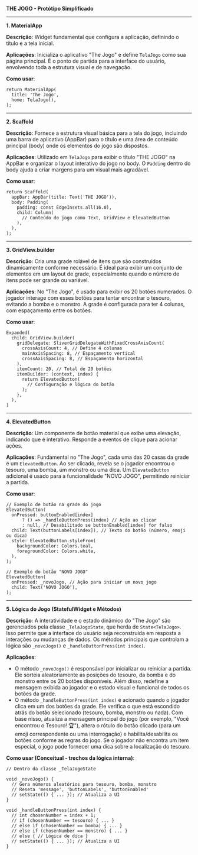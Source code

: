 **THE JOGO - Protótipo Simplificado**

________________________________________
**1. MaterialApp**

**Descrição**: Widget fundamental que configura a aplicação, definindo o título e a tela inicial.

**Aplicações**: Inicializa o aplicativo "The Jogo" e define `TelaJogo` como sua página principal. É o ponto de partida para a interface do usuário, envolvendo toda a estrutura visual e de navegação.

**Como usar**:

    return MaterialApp(
      title: 'The Jogo',
      home: TelaJogo(),
    );
________________________________________
**2. Scaffold**

**Descrição**: Fornece a estrutura visual básica para a tela do jogo, incluindo uma barra de aplicativo (AppBar) para o título e uma área de conteúdo principal (body) onde os elementos do jogo são dispostos.

**Aplicações**: Utilizado em `TelaJogo` para exibir o título "THE JOGO" na AppBar e organizar o layout interativo do jogo no body. O `Padding` dentro do body ajuda a criar margens para um visual mais agradável.

**Como usar**:

    return Scaffold(
      appBar: AppBar(title: Text('THE JOGO')),
      body: Padding(
        padding: const EdgeInsets.all(16.0),
        child: Column(
          // Conteúdo do jogo como Text, GridView e ElevatedButton
        ),
      ),
    );
________________________________________
**3. GridView.builder**

**Descrição**: Cria uma grade rolável de itens que são construídos dinamicamente conforme necessário. É ideal para exibir um conjunto de elementos em um layout de grade, especialmente quando o número de itens pode ser grande ou variável.

**Aplicações**: No "The Jogo", é usado para exibir os 20 botões numerados. O jogador interage com esses botões para tentar encontrar o tesouro, evitando a bomba e o monstro. A grade é configurada para ter 4 colunas, com espaçamento entre os botões.

**Como usar**:

    Expanded(
      child: GridView.builder(
        gridDelegate: SliverGridDelegateWithFixedCrossAxisCount(
          crossAxisCount: 4, // Define 4 colunas
          mainAxisSpacing: 8, // Espaçamento vertical
          crossAxisSpacing: 8, // Espaçamento horizontal
        ),
        itemCount: 20, // Total de 20 botões
        itemBuilder: (context, index) {
          return ElevatedButton(
            // Configuração e lógica do botão
          );
        },
      ),
    )
________________________________________
**4. ElevatedButton**

**Descrição**: Um componente de botão material que exibe uma elevação, indicando que é interativo. Responde a eventos de clique para acionar ações.

**Aplicações**: Fundamental no "The Jogo", cada uma das 20 casas da grade é um `ElevatedButton`. Ao ser clicado, revela se o jogador encontrou o tesouro, uma bomba, um monstro ou uma dica. Um `ElevatedButton` adicional é usado para a funcionalidade "NOVO JOGO", permitindo reiniciar a partida.

**Como usar**:

    // Exemplo de botão na grade do jogo
    ElevatedButton(
      onPressed: buttonEnabled[index]
          ? () => _handleButtonPress(index) // Ação ao clicar
          : null, // Desabilitado se buttonEnabled[index] for falso
      child: Text(buttonLabels[index]), // Texto do botão (número, emoji ou dica)
      style: ElevatedButton.styleFrom(
        backgroundColor: Colors.teal,
        foregroundColor: Colors.white,
      ),
    );

    // Exemplo do botão "NOVO JOGO"
    ElevatedButton(
      onPressed: _novoJogo, // Ação para iniciar um novo jogo
      child: Text('NOVO JOGO'),
    );
________________________________________
**5. Lógica do Jogo (StatefulWidget e Métodos)**

**Descrição**: A interatividade e o estado dinâmico do "The Jogo" são gerenciados pela classe `_TelaJogoState`, que herda de `State<TelaJogo>`. Isso permite que a interface do usuário seja reconstruída em resposta a interações ou mudanças de dados. Os métodos principais que controlam a lógica são `_novoJogo()` e `_handleButtonPress(int index)`.

**Aplicações**:
- O método `_novoJogo()` é responsável por inicializar ou reiniciar a partida. Ele sorteia aleatoriamente as posições do tesouro, da bomba e do monstro entre os 20 botões disponíveis. Além disso, redefine a mensagem exibida ao jogador e o estado visual e funcional de todos os botões da grade.
- O método `_handleButtonPress(int index)` é acionado quando o jogador clica em um dos botões da grade. Ele verifica o que está escondido atrás do botão selecionado (tesouro, bomba, monstro ou nada). Com base nisso, atualiza a mensagem principal do jogo (por exemplo, "Você encontrou o Tesouro! 🏆"), altera o rótulo do botão clicado (para um emoji correspondente ou uma interrogação) e habilita/desabilita os botões conforme as regras do jogo. Se o jogador não encontra um item especial, o jogo pode fornecer uma dica sobre a localização do tesouro.

**Como usar (Conceitual - trechos da lógica interna)**:

    // Dentro da classe _TelaJogoState

    void _novoJogo() {
      // Gera números aleatórios para tesouro, bomba, monstro
      // Reseta 'message', 'buttonLabels', 'buttonEnabled'
      // setState(() { ... }); // Atualiza a UI
    }

    void _handleButtonPress(int index) {
      // int chosenNumber = index + 1;
      // if (chosenNumber == tesouro) { ... }
      // else if (chosenNumber == bomba) { ... }
      // else if (chosenNumber == monstro) { ... }
      // else { // Lógica de dica }
      // setState(() { ... }); // Atualiza a UI
    }
